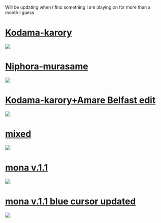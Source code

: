 Will be updating when I find something I am playing on for more than a month i guess
# [Kodama-karory](https://belfast.s-ul.eu/1pagMXMh)
![](https://osu.ppy.sh/ss/15411412/c9f7)

# [Niphora-murasame](https://belfast.s-ul.eu/Doc4lKLF)
![](https://osu.ppy.sh/ss/15411437/ecac)

# [Kodama-karory+Amare Belfast edit](https://belfast.s-ul.eu/p5fpP6GS)
![](https://osu.ppy.sh/ss/15411395/b0ae)

# [mixed](https://belfast.s-ul.eu/uZrFyb7E)
![](https://osu.ppy.sh/ss/15411395/b0ae)

# [mona v.1.1](https://belfast.s-ul.eu/SflQfQQQ)
![](https://osu.ppy.sh/ss/15797888/4e48)

# [mona v.1.1 blue cursor updated](https://www.mediafire.com/file/8q7j6jo337za2v9/Mona_v.1.1_updated_blue.osk/file)
![](https://osu.ppy.sh/ss/16121442/2492)
